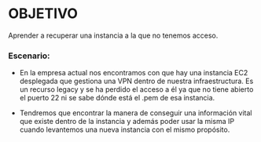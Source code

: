 # OBJETIVO 

Aprender a recuperar una instancia a la que no tenemos acceso.

### Escenario:

- En la empresa actual nos encontramos con que hay una instancia EC2 desplegada que gestiona una VPN dentro de nuestra infraestructura. Es un recurso legacy y se ha perdido el acceso a él ya que no tiene abierto el puerto 22 ni se sabe dónde está el .pem de esa instancia. 

- Tendremos que encontrar la manera de conseguir una información vital que existe dentro de la instancia
y además poder usar la misma IP cuando levantemos una nueva instancia con el mismo propósito.